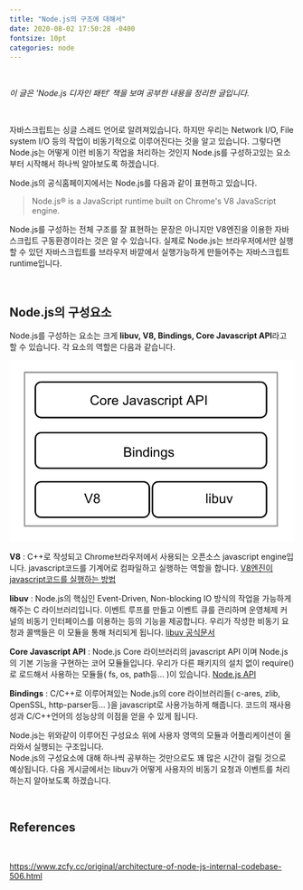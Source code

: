 ```yaml
---
title: "Node.js의 구조에 대해서"
date: 2020-08-02 17:50:28 -0400
fontsize: 10pt
categories: node
---
```


<br>

 _이 글은 'Node.js 디자인 패턴' 책을 보며 공부한 내용을 정리한 글입니다._   

<br>

자바스크립트는 싱글 스레드 언어로 알려져있습니다. 하지만 우리는 Network I/O, File system I/O 등의 작업이 비동기적으로 이루어진다는 것을 알고 있습니다. 그렇다면 Node.js는 어떻게 이런 비동기 작업을 처리하는 것인지 Node.js를 구성하고있는 요소부터 시작해서 하나씩 알아보도록 하겠습니다.  

Node.js의 공식홈페이지에서는 Node.js를 다음과 같이 표현하고 있습니다.
  
> Node.js® is a JavaScript runtime built on Chrome's V8 JavaScript engine.  

Node.js를 구성하는 전체 구조를 잘 표현하는 문장은 아니지만 V8엔진을 이용한 자바스크립트 구동환경이라는 것은 알 수 있습니다. 실제로 Node.js는 브라우저에서만 실행할 수 있던 자바스크립트를 브라우저 바깥에서 실행가능하게 만들어주는 자바스크립트 runtime입니다.  

<br>

## Node.js의 구성요소  

Node.js를 구성하는 요소는 크게 **libuv, V8, Bindings, Core Javascript API**라고 할 수 있습니다. 각 요소의 역할은 다음과 같습니다.  

![Node_Components](/assets/images/node_components.png)

**V8** : C++로 작성되고 Chrome브라우저에서 사용되는 오픈소스 javascript engine입니다. javascript코드를 기계어로 컴파일하고 실행하는 역할을 합니다. [V8엔진이 javascript코드를 실행하는 방법](https://medium.com/@pks2974/v8-%EC%97%90%EC%84%9C-javascript-%EC%BD%94%EB%93%9C%EB%A5%BC-%EC%8B%A4%ED%96%89%ED%95%98%EB%8A%94-%EB%B0%A9%EB%B2%95-%EC%A0%95%EB%A6%AC%ED%95%B4%EB%B3%B4%EA%B8%B0-25837f61f551)  

**libuv** : Node.js의 핵심인 Event-Driven, Non-blocking IO 방식의 작업을 가능하게 해주는 C 라이브러리입니다. 이벤트 루프를 만들고 이벤트 큐를 관리하며 운영체제 커널의 비동기 인터페이스를 이용하는 등의 기능을 제공합니다. 우리가 작성한 비동기 요청과 콜백들은 이 모듈을 통해 처리되게 됩니다. [libuv 공식문서](https://libuv.org/)  

**Core Javascript API** : Node.js Core 라이브러리의 javascript API 이며 Node.js의 기본 기능을 구현하는 코어 모듈들입니다. 우리가 다른 패키지의 설치 없이 require()로 로드해서 사용하는 모듈들( fs, os, path등... )이 있습니다. [Node.js API](https://nodejs.org/api/)

**Bindings** : C/C++로 이루어져있는 Node.js의 core 라이브러리들( c-ares, zlib, OpenSSL, http-parser등... )을 javascript로 사용가능하게 해줍니다. 코드의 재사용성과 C/C++언어의 성능상의 이점을 얻을 수 있게 됩니다.  

Node.js는 위와같이 이루어진 구성요소 위에 사용자 영역의 모듈과 어플리케이션이 올라와서 실행되는 구조입니다.  
Node.js의 구성요소에 대해 하나씩 공부하는 것만으로도 꽤 많은 시간이 걸릴 것으로 예상됩니다. 다음 게시글에서는 libuv가 어떻게 사용자의 비동기 요청과 이벤트를 처리하는지 알아보도록 하겠습니다.  

<br>

## References  

<br>

<https://www.zcfy.cc/original/architecture-of-node-js-internal-codebase-506.html>